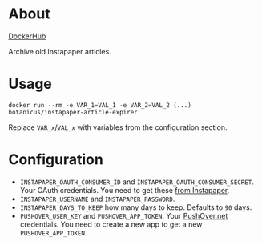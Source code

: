 # About

[DockerHub](https://cloud.docker.com/u/botanicus/repository/docker/botanicus/instapaper-article-archiver)

Archive old Instapaper articles.

# Usage

```
docker run --rm -e VAR_1=VAL_1 -e VAR_2=VAL_2 (...) botanicus/instapaper-article-expirer
```

Replace `VAR_x`/`VAL_x` with variables from the configuration section.

# Configuration

- `INSTAPAPER_OAUTH_CONSUMER_ID` and `INSTAPAPER_OAUTH_CONSUMER_SECRET`. Your OAuth credentials. You need to get these [from Instapaper](https://www.instapaper.com/main/request_oauth_consumer_token).
- `INSTAPAPER_USERNAME` and `INSTAPAPER_PASSWORD`.
- `INSTAPAPER_DAYS_TO_KEEP` how many days to keep. Defaults to `90` days.
- `PUSHOVER_USER_KEY` and `PUSHOVER_APP_TOKEN`. Your [PushOver.net](http://pushover.net) credentials. You need to create a new app to get a new `PUSHOVER_APP_TOKEN`.
